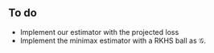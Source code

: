 ## To do

* Implement our estimator with the projected loss
* Implement the minimax estimator with a RKHS ball as $\mathcal{G}$.

